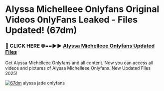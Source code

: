 # Alyssa Michelleee Onlyfans Original Videos 0nlyFans Leaked - Files Updated! (67dm)

<h3>🔴 CLICK HERE 🌐==►► <a href="https://tinyurl.com/4seja8ks" rel="nofollow">Alyssa Michelleee Onlyfans Updated Files</a></h3>

Get Alyssa Michelleee Onlyfans and all content. Now you can access all videos and pictures of Alyssa Michelleee Onlyfans. New Updated Files 2025!

[![67dm](https://i.imgur.com/EWjZXRe.gif)](https://tinyurl.com/4seja8ks)
alyssa jade onlyfans